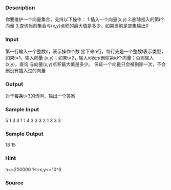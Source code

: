 
### Description
你要维护一个向量集合，支持以下操作：
1.插入一个向量(x,y)
2.删除插入的第i个向量
3.查询当前集合与(x,y)点积的最大值是多少。如果当前是空集输出0


### Input
第一行输入一个整数n，表示操作个数
接下来n行，每行先是一个整数t表示类型，如果t=1，输入向量
(x,y)；如果t=2，输入id表示删除第id个向量；否则输入(x,y)，查询
与向量(x,y)点积最大值是多少。
保证一个向量只会被删除一次，不会删没有插入过的向量


### Output
对于每条t=3的询问，输出一个答案


### Sample Input
5
1 3 3
1 1 4
3 3 3
2 1
3 3 3
### Sample Output
18
15
### Hint
n<=200000 1<=x,y<=10^6

### Source
